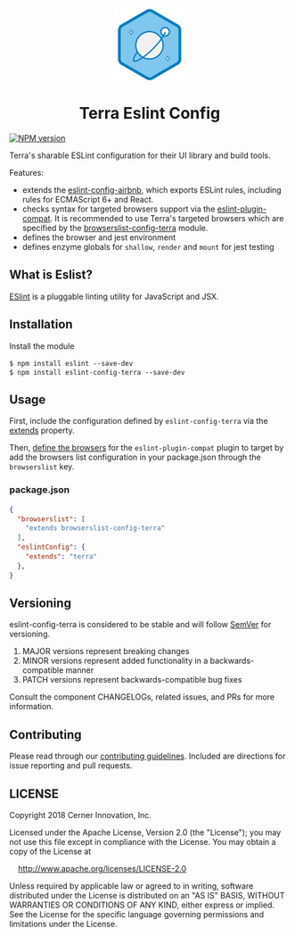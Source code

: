 <!-- Logo -->
<p align="center">
  <img height="128" width="128" src="https://github.com/cerner/eslint-config-terra/raw/master/terra.png">
</p>

<!-- Name -->
<h1 align="center">
  Terra Eslint Config
</h1>

[![NPM version](http://img.shields.io/npm/v/eslint-config-terra.svg)](https://www.npmjs.org/package/eslint-config-terra)

Terra's sharable ESLint configuration for their UI library and build tools.

Features:
- extends the  [eslint-config-airbnb](https://github.com/airbnb/javascript/tree/master/packages/eslint-config-airbnb), which exports ESLint rules, including rules for ECMAScript 6+ and React.
- checks syntax for targeted browsers support via the [eslint-plugin-compat](https://github.com/amilajack/eslint-plugin-compat). It is recommended to use Terra's targeted browsers which are specified by the [browserslist-config-terra](https://github.com/cerner/browserslist-config-terra) module.
- defines the browser and jest environment
- defines enzyme globals for `shallow`, `render` and `mount` for jest testing

## What is Eslist?

[ESlint](https://eslint.org/) is a pluggable linting utility for JavaScript and JSX.

## Installation

Install the module

```shell
$ npm install eslint --save-dev
$ npm install eslint-config-terra --save-dev
```

## Usage
First, include the configuration defined by `eslint-config-terra` via the  [extends](https://eslint.org/docs/user-guide/configuring#extending-configuration-files) property.

Then, [define the browsers](https://github.com/amilajack/eslint-plugin-compat#targeting-browsers) for the `eslint-plugin-compat` plugin to target by add the browsers list configuration in your package.json through the `browserslist` key.

### package.json
```json
{
  "browserslist": [
    "extends browserslist-config-terra"
  ],
  "eslintConfig": {
    "extends": "terra"
  },
}
```

## Versioning

eslint-config-terra is considered to be stable and will follow [SemVer](http://semver.org/) for versioning.
1. MAJOR versions represent breaking changes
2. MINOR versions represent added functionality in a backwards-compatible manner
3. PATCH versions represent backwards-compatible bug fixes

Consult the component CHANGELOGs, related issues, and PRs for more information.

## Contributing

Please read through our [contributing guidelines](CONTRIBUTING.md). Included are directions for issue reporting and pull requests.

## LICENSE

Copyright 2018 Cerner Innovation, Inc.

Licensed under the Apache License, Version 2.0 (the "License"); you may not use this file except in compliance with the License. You may obtain a copy of the License at

&nbsp;&nbsp;&nbsp;&nbsp;http://www.apache.org/licenses/LICENSE-2.0

Unless required by applicable law or agreed to in writing, software distributed under the License is distributed on an "AS IS" BASIS, WITHOUT WARRANTIES OR CONDITIONS OF ANY KIND, either express or implied. See the License for the specific language governing permissions and limitations under the License.
